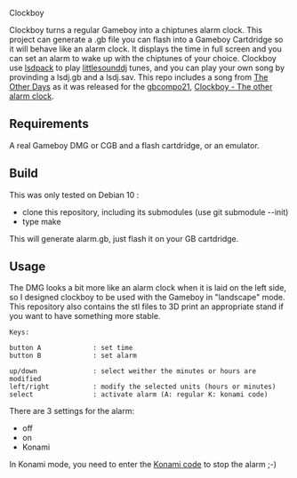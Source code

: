 Clockboy

Clockboy turns a regular Gameboy into a chiptunes alarm clock.
This project can generate a .gb file you can flash into a Gameboy Cartdridge so it will behave like an alarm clock.
It displays the time in full screen and you can set an alarm to wake up with the chiptunes of your choice.
Clockboy use [lsdpack](https://github.com/jkotlinski/lsdpack) to play [littlesounddj](https://www.littlesounddj.com/) tunes, and you can play your own song by provinding a lsdj.gb and a lsdj.sav.
This repo includes a song from [The Other Days](http://theotherdays.net/) as it was released for the [gbcompo21](https://itch.io/jam/gbcompo21), [Clockboy - The other alarm clock](https://pixjuan.itch.io/the-other-alarm-clock).


Requirements
------------

A real Gameboy DMG or CGB and a flash cartdridge, or an emulator.


Build
-----

This was only tested on Debian 10 :
- clone this repository, including its submodules (use git submodule --init)
- type make

This will generate alarm.gb, just flash it on your GB cartdridge.


Usage
-----

The DMG looks a bit more like an alarm clock when it is laid on the left side, so I designed clockboy to be used with the Gameboy in "landscape" mode.
This repository also contains the stl files to 3D print an appropriate stand if you want to have something more stable.


 ```
 Keys:
 
 button A             : set time
 button B             : set alarm

 up/down              : select weither the minutes or hours are modified 
 left/right           : modify the selected units (hours or minutes)
 select               : activate alarm (A: regular K: konami code)
```

There are 3 settings for the alarm:
- off
- on
- Konami

In Konami mode, you need to enter the [Konami code](https://en.wikipedia.org/wiki/Konami_Code) to stop the alarm ;-)
